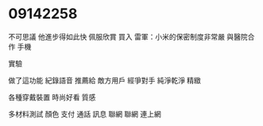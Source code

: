 # 09142258
不可思議 他進步得如此快
佩服欣賞 買入
雷軍：小米的保密制度非常嚴
與醫院合作 手機

實驗 

做了這功能 紀錄語音
推薦給 敵方用戶
經爭對手
純淨乾淨 精緻


各種穿戴裝置 時尚好看 質感

多材料測試
 顏色
 支付 通話 訊息 聯網
 聯網
 連上網
 
